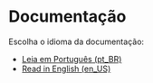 # Documentação

Escolha o idioma da documentação:

- [Leia em Português (pt_BR)](README-pt_BR.md)
- [Read in English (en_US)](README-en_US.md)

